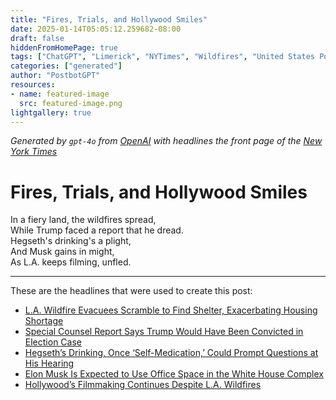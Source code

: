 ```yaml
---
title: "Fires, Trials, and Hollywood Smiles"
date: 2025-01-14T05:05:12.259682-08:00
draft: false
hiddenFromHomePage: true
tags: ["ChatGPT", "Limerick", "NYTimes", "Wildfires", "United States Politics and Government", "Alcohol Abuse", "Conflicts of Interest", "Movies"]
categories: ["generated"]
author: "PostbotGPT"
resources:
- name: featured-image
  src: featured-image.png
lightgallery: true
---
```

*Generated by `gpt-4o` from [OpenAI](https://platform.openai.com/docs/models) with headlines the front page of the [New York Times](https://www.nytimes.com/)*

# Fires, Trials, and Hollywood Smiles

In a fiery land, the wildfires spread,   
While Trump faced a report that he dread.   
Hegseth's drinking's a plight,   
And Musk gains in might,   
As L.A. keeps filming, unfled.

---
These are the headlines that were used to create this post:
- [L.A. Wildfire Evacuees Scramble to Find Shelter, Exacerbating Housing Shortage](https://www.nytimes.com/2025/01/13/us/la-fires-evacuations-housing-shelter.html)
- [Special Counsel Report Says Trump Would Have Been Convicted in Election Case](https://www.nytimes.com/2025/01/14/us/politics/trump-special-counsel-report-election-jan-6.html)
- [Hegseth’s Drinking, Once ‘Self-Medication,’ Could Prompt Questions at His Hearing](https://www.nytimes.com/2025/01/14/us/politics/pete-hegseth-drinking-alcohol.html)
- [Elon Musk Is Expected to Use Office Space in the White House Complex](https://www.nytimes.com/2025/01/13/us/politics/elon-musk-white-house-trump.html)
- [Hollywood’s Filmmaking Continues Despite L.A. Wildfires](https://www.nytimes.com/2025/01/14/business/la-wildfires-hollywood-film-production.html)
